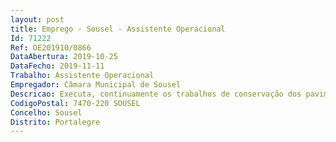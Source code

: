 ```yaml
--- 
layout: post
title: Emprego - Sousel - Assistente Operacional
Id: 71222
Ref: OE201910/0866
DataAbertura: 2019-10-25
DataFecho: 2019-11-11
Trabalho: Assistente Operacional
Empregador: Câmara Municipal de Sousel
Descricao: Executa, continuamente os trabalhos de conservação dos pavimentos  Assegura o ponto de escoamento das águas, tendo sempre para esse fim limpar valetas, desobstruir aquedutos e compor bermas  Remove do pavimento a lama e as imundices  Conserva as obras de arte limpas da terra, da vegetação ou de quaisquer outros corpos estranhos  Cuida da conservação e limpeza de marcos, balizas ou quaisquer outros sinais colocados na via  Leva para o local todas as ferramentas necessárias ao serviço, consoante tipo de pavimento em que trabalha, não devendo deixá las abandonadas.
CodigoPostal: 7470-220 SOUSEL
Concelho: Sousel
Distrito: Portalegre
--- 
```

